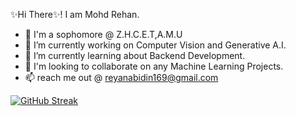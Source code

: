 ✨Hi There✨! I am Mohd Rehan.

- 📗 I'm a sophomore @ Z.H.C.E.T,A.M.U
- 🔭 I’m currently working on Computer Vision and Generative A.I.
- 🌱 I’m currently learning about Backend Development.
- 🤝 I'm looking to collaborate on any Machine Learning Projects.
- 📫 reach me out @ reyanabidin169@gmail.com

[![GitHub Streak](https://github-readme-streak-stats.herokuapp.com/?user=Reyan-786)](https://git.io/streak-stats)
